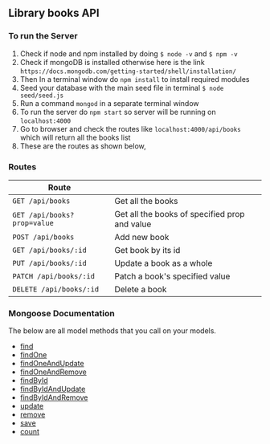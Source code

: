 ## Library books API

### To run the Server

1. Check if node and npm installed by doing `$ node -v` and `$ npm -v`
2. Check if mongoDB is installed otherwise here is the link `https://docs.mongodb.com/getting-started/shell/installation/`
3. Then In a terminal window do `npm install` to install required modules
4. Seed your database with the main seed file in terminal `$ node seed/seed.js`
5. Run a command `mongod` in a separate terminal window
6. To run the server do `npm start` so server will be running on `localhost:4000`
7. Go to browser and check the routes like `localhost:4000/api/books` which will return all the books list
8. These are the routes as shown below,

### Routes

| Route |   |
| ------|---|
| `GET /api/books` | Get all the books |
| `GET /api/books?prop=value` | Get all the books of specified prop and value |
| `POST /api/books` | Add new book |
| `GET /api/books/:id` | Get book by its id |
| `PUT /api/books/:id` | Update a book as a whole |
| `PATCH /api/books/:id` | Patch a book's specified value |
| `DELETE /api/books/:id` | Delete a book |

### Mongoose Documentation

The below are all model methods that you call on your models.

* [find](http://mongoosejs.com/docs/api.html#model_Model.find)
* [findOne](http://mongoosejs.com/docs/api.html#model_Model.findOne)
* [findOneAndUpdate](http://mongoosejs.com/docs/api.html#model_Model.findOneAndUpdate)
* [findOneAndRemove](http://mongoosejs.com/docs/api.html#model_Model.findOneAndRemove)
* [findById](http://mongoosejs.com/docs/api.html#model_Model.findById)
* [findByIdAndUpdate](http://mongoosejs.com/docs/api.html#model_Model.findByIdAndUpdate)
* [findByIdAndRemove](http://mongoosejs.com/docs/api.html#model_Model.findByIdAndRemove)
* [update](http://mongoosejs.com/docs/api.html#model_Model.update)
* [remove](http://mongoosejs.com/docs/api.html#model_Model-remove)
* [save](http://mongoosejs.com/docs/api.html#model_Model-save)
* [count](http://mongoosejs.com/docs/api.html#model_Model.count)
